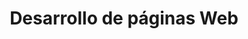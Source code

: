 ---
layout: post
title:  Desarrollo de páginas Web
icon: dribbble
descripcion: Diseñamos tu Pagina Web. Estructuramos el sitio perfecto
---